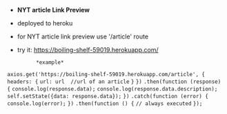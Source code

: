 - **NYT article Link Preview**
- deployed to heroku
- for NYT article link preview use '/article' route
- try it: https://boiling-shelf-59019.herokuapp.com/

            *example*

`axios.get('https://boiling-shelf-59019.herokuapp.com/article', {`
   `headers: {`
     `url: url  //url of an article`
    `}`
   `})`
   `.then(function (response) {`
   `console.log(response.data);`
   `console.log(response.data.description);`
   `self.setState({data: response.data});`
   `})`
   `.catch(function (error) {`
      `console.log(error);`
   `})`
   `.then(function () {`
   `// always executed`
 `});`